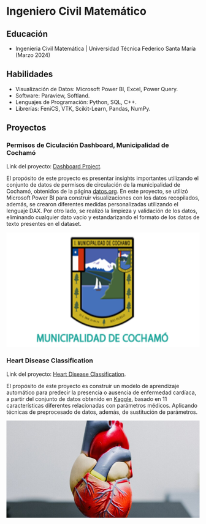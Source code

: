 # Ingeniero Civil Matemático

## Educación 

- <span style="font-size:1em;"> Ingenieria Civil Matemática | Universidad Técnica Federico Santa María (Marzo 2024) </span> 

## Habilidades

- Visualización de Datos: Microsoft Power BI, Excel, Power Query.
- Software: Paraview, Softland.
- Lenguajes de Programación: Python, SQL, C++.
- Librerías: FeniCS, VTK, Scikit-Learn, Pandas, NumPy.

## Proyectos

### Permisos de Ciculación Dashboard, Municipalidad de Cochamó

Link del proyecto: [Dashboard Project](https://github.com/JavierValladaresCo/Cochamo_PowerBI).

El propósito de este proyecto es presentar insights importantes utilizando el conjunto de datos de permisos de circulación de la municipalidad de Cochamó, obtenidos de la página [datos.org](https://datos.gob.cl/). En este proyecto, se utilizó Microsoft Power BI para construir visualizaciones con los datos recopilados, además, se crearon diferentes medidas personalizadas utilizando el lenguaje DAX. Por otro lado, se realizó la limpieza y validación de los datos, eliminando cualquier dato vacío y estandarizando el formato de los datos de texto presentes en el dataset.


<img src="Images/escudocochamo-1.png" alt="Municipalidad Cochamo" width="600" height= "300"/>

### Heart Disease Classification

Link del proyecto: [Heart Disease Classification](https://github.com/JavierValladaresCo/Heart_Disease_Classification).

El propósito de este proyecto es construir un modelo de aprendizaje automático para predecir la presencia o ausencia de enfermedad cardíaca, a partir del conjunto de datos obtenido en [Kaggle](https://www.kaggle.com/datasets/mexwell/heart-disease-dataset/data), basado en 11 características diferentes relacionadas con parámetros médicos. Aplicando técnicas de preprocesado de datos, además, de sustitución de parámetros.

![Heart Disease Classification](Images/Heart_Disease.jpg "Heart Disease")

